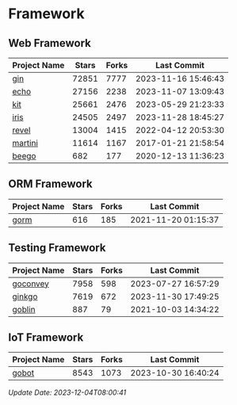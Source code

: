 # Framework

## Web Framework
| Project Name | Stars | Forks | Last Commit |
| ------------ | ----- | ----- | ----------- |
| [gin](https://github.com/gin-gonic/gin) | 72851 | 7777 | 2023-11-16 15:46:43 |
| [echo](https://github.com/labstack/echo) | 27156 | 2238 | 2023-11-07 13:09:43 |
| [kit](https://github.com/go-kit/kit) | 25661 | 2476 | 2023-05-29 21:23:33 |
| [iris](https://github.com/kataras/iris) | 24505 | 2497 | 2023-11-28 18:45:27 |
| [revel](https://github.com/revel/revel) | 13004 | 1415 | 2022-04-12 20:53:30 |
| [martini](https://github.com/go-martini/martini) | 11614 | 1167 | 2017-01-21 21:58:54 |
| [beego](https://github.com/astaxie/beego) | 682 | 177 | 2020-12-13 11:36:23 |

## ORM Framework
| Project Name | Stars | Forks | Last Commit |
| ------------ | ----- | ----- | ----------- |
| [gorm](https://github.com/jinzhu/gorm) | 616 | 185 | 2021-11-20 01:15:37 |

## Testing Framework
| Project Name | Stars | Forks | Last Commit |
| ------------ | ----- | ----- | ----------- |
| [goconvey](https://github.com/smartystreets/goconvey) | 7958 | 598 | 2023-07-27 16:57:29 |
| [ginkgo](https://github.com/onsi/ginkgo) | 7619 | 672 | 2023-11-30 17:49:25 |
| [goblin](https://github.com/franela/goblin) | 887 | 79 | 2021-10-03 14:34:22 |

## IoT Framework
| Project Name | Stars | Forks | Last Commit |
| ------------ | ----- | ----- | ----------- |
| [gobot](https://github.com/hybridgroup/gobot) | 8543 | 1073 | 2023-10-30 16:40:24 |

*Update Date: 2023-12-04T08:00:41*